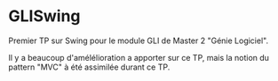 # GLISwing

Premier TP sur Swing pour le module GLI de Master 2 "Génie Logiciel".

Il y a beaucoup d'amélélioration a apporter sur ce TP, mais la notion du pattern "MVC" à été assimilée durant ce TP.
